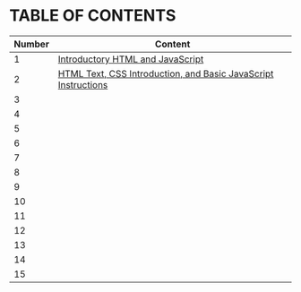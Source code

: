 # TABLE OF CONTENTS

Number | Content
-----|-----
1 | [Introductory HTML and JavaScript](./class-01.md)
2 | [HTML Text, CSS Introduction, and Basic JavaScript Instructions](./class-02.md)
3 |
4 |
5 | 
6 | 
7 |
8 |
9 |
10 |
11 |
12|
13|
14|
15|
